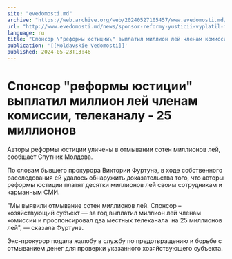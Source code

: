 ```yaml
---
site: "evedomosti.md"
archive: "https://web.archive.org/web/20240527105457/www.evedomosti.md/news/sponsor-reformy-yusticii-vyplatil-million-lej-chlenam-komiss"
url: "http://www.evedomosti.md/news/sponsor-reformy-yusticii-vyplatil-million-lej-chlenam-komiss"
language: ru
title: "Спонсор \"реформы юстиции\" выплатил миллион лей членам комиссии, телеканалу - 25 миллионов"
publication: '[[Moldavskie Vedomosti]]'
published: 2024-05-23T13:46
---
```


# Спонсор "реформы юстиции" выплатил миллион лей членам комиссии, телеканалу - 25 миллионов

Авторы реформы юстиции уличены в отмывании сотен миллионов лей, сообщает Спутник Молдова.

По словам бывшего прокурора Виктории Фуртунэ, в ходе собственного расследования ей удалось обнаружить доказательства того, что авторы реформы юстиции платят десятки миллионов лей своим сотрудникам и карманным СМИ.

"Мы выявили отмывание сотен миллионов лей. Спонсор – хозяйствующий субъект — за год выплатил миллион лей членам комиссии и проспонсировал два местных телеканала  на 25 миллионов  лей", — сказала Фуртунэ.

Экс-прокурор подала жалобу в службу по предотвращению и борьбе с отмыванием денег для проверки указанного хозяйствующего субъекта.